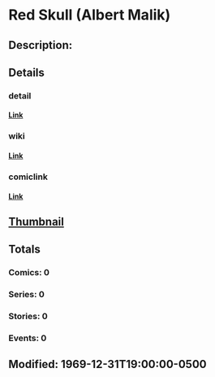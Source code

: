 # Red Skull (Albert Malik)
## Description: 
## Details
### detail
#### [Link](http://marvel.com/characters/1901/red_skull?utm_campaign=apiRef&utm_source=225578a89fc76f3d20fbffda5d17a88d)
### wiki
#### [Link](http://marvel.com/universe/Red_Skull_%28Albert_Malik%29?utm_campaign=apiRef&utm_source=225578a89fc76f3d20fbffda5d17a88d)
### comiclink
#### [Link](http://marvel.com/comics/characters/1010965/red_skull_albert_malik?utm_campaign=apiRef&utm_source=225578a89fc76f3d20fbffda5d17a88d)
## [Thumbnail](http://i.annihil.us/u/prod/marvel/i/mg/b/40/image_not_available.jpg)
## Totals
### Comics: 0
### Series: 0
### Stories: 0
### Events: 0
## Modified: 1969-12-31T19:00:00-0500